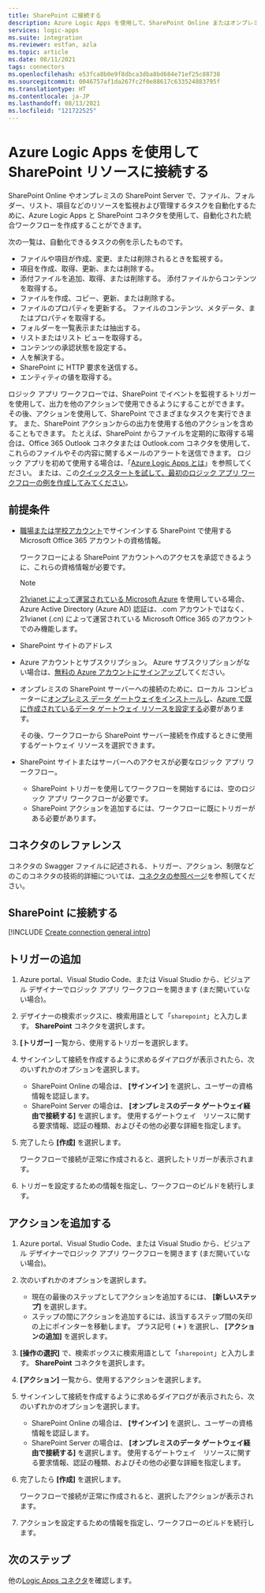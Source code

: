 ```yaml
---
title: SharePoint に接続する
description: Azure Logic Apps を使用して、SharePoint Online またはオンプレミスの SharePoint Server のリソースを監視および管理します
services: logic-apps
ms.suite: integration
ms.reviewer: estfan, azla
ms.topic: article
ms.date: 08/11/2021
tags: connectors
ms.openlocfilehash: e53fca8b0e9f8dbca3dba8bd684e71ef25c88738
ms.sourcegitcommit: 0046757af1da267fc2f0e88617c633524883795f
ms.translationtype: HT
ms.contentlocale: ja-JP
ms.lasthandoff: 08/13/2021
ms.locfileid: "121722525"
---
```

# <a name="connect-to-sharepoint-resources-using-azure-logic-apps"></a>Azure Logic Apps を使用して SharePoint リソースに接続する

SharePoint Online やオンプレミスの SharePoint Server で、ファイル、フォルダー、リスト、項目などのリソースを監視および管理するタスクを自動化するために、Azure Logic Apps と SharePoint コネクタを使用して、自動化された統合ワークフローを作成することができます。

次の一覧は、自動化できるタスクの例を示したものです。

* ファイルや項目が作成、変更、または削除されるときを監視する。
* 項目を作成、取得、更新、または削除する。
* 添付ファイルを追加、取得、または削除する。 添付ファイルからコンテンツを取得する。
* ファイルを作成、コピー、更新、または削除する。 
* ファイルのプロパティを更新する。 ファイルのコンテンツ、メタデータ、またはプロパティを取得する。
* フォルダーを一覧表示または抽出する。
* リストまたはリスト ビューを取得する。
* コンテンツの承認状態を設定する。
* 人を解決する。
* SharePoint に HTTP 要求を送信する。
* エンティティの値を取得する。

ロジック アプリ ワークフローでは、SharePoint でイベントを監視するトリガーを使用して、出力を他のアクションで使用できるようにすることができます。 その後、アクションを使用して、SharePoint でさまざまなタスクを実行できます。 また、SharePoint アクションからの出力を使用する他のアクションを含めることもできます。 たとえば、SharePoint からファイルを定期的に取得する場合は、Office 365 Outlook コネクタまたは Outlook.com コネクタを使用して、これらのファイルやその内容に関するメールのアラートを送信できます。 ロジック アプリを初めて使用する場合は、「[Azure Logic Apps とは](../logic-apps/logic-apps-overview.md)」を参照してください。 または、この[クイックスタートを試して、最初のロジック アプリ ワークフローの例を作成してみてください](../logic-apps/quickstart-create-first-logic-app-workflow.md)。

## <a name="prerequisites"></a>前提条件

* [職場または学校アカウント](https://support.microsoft.com/office/what-account-to-use-with-office-and-you-need-one-914e6610-2763-47ac-ab36-602a81068235#bkmk_msavsworkschool)でサインインする SharePoint で使用する Microsoft Office 365 アカウントの資格情報。

  ワークフローによる SharePoint アカウントへのアクセスを承認できるように、これらの資格情報が必要です。

  > [!NOTE]
  > [21vianet によって運営されている Microsoft Azure](https://portal.azure.cn) を使用している場合、Azure Active Directory (Azure AD) 認証は、.com アカウントではなく、21vianet (.cn) によって運営されている Microsoft Office 365 のアカウントでのみ機能します。

* SharePoint サイトのアドレス

* Azure アカウントとサブスクリプション。 Azure サブスクリプションがない場合は、[無料の Azure アカウントにサインアップ](https://azure.microsoft.com/free/?WT.mc_id=A261C142F)してください。

* オンプレミスの SharePoint サーバーへの接続のために、ローカル コンピューターに[オンプレミス データ ゲートウェイをインストールし](../logic-apps/logic-apps-gateway-install.md)、[Azure で既に作成されているデータ ゲートウェイ リソースを設定する](../logic-apps/logic-apps-gateway-connection.md)必要があります。

  その後、ワークフローから SharePoint サーバー接続を作成するときに使用するゲートウェイ リソースを選択できます。

* SharePoint サイトまたはサーバーへのアクセスが必要なロジック アプリ ワークフロー。

  * SharePoint トリガーを使用してワークフローを開始するには、空のロジック アプリ ワークフローが必要です。
  * SharePoint アクションを追加するには、ワークフローに既にトリガーがある必要があります。

## <a name="connector-reference"></a>コネクタのレファレンス

コネクタの Swagger ファイルに記述される、トリガー、アクション、制限などのこのコネクタの技術的詳細については、[コネクタの参照ページ](/connectors/sharepoint/)を参照してください。

## <a name="connect-to-sharepoint"></a>SharePoint に接続する

[!INCLUDE [Create connection general intro](../../includes/connectors-create-connection-general-intro.md)]

## <a name="add-a-trigger"></a>トリガーの追加

1. Azure portal、Visual Studio Code、または Visual Studio から、ビジュアル デザイナーでロジック アプリ ワークフローを開きます (まだ開いていない場合)。

1. デザイナーの検索ボックスに、検索用語として「`sharepoint`」と入力します。 **SharePoint** コネクタを選択します。

1. **[トリガー]** 一覧から、使用するトリガーを選択します。

1. サインインして接続を作成するように求めるダイアログが表示されたら、次のいずれかのオプションを選択します。

   * SharePoint Online の場合は、 **[サインイン]** を選択し、ユーザーの資格情報を認証します。
   * SharePoint Server の場合は、 **[オンプレミスのデータ ゲートウェイ経由で接続する]** を選択します。 使用するゲートウェイ　リソースに関する要求情報、認証の種類、およびその他の必要な詳細を指定します。

1. 完了したら **[作成]** を選択します。

   ワークフローで接続が正常に作成されると、選択したトリガーが表示されます。

1. トリガーを設定するための情報を指定し、ワークフローのビルドを続行します。

## <a name="add-an-action"></a>アクションを追加する

1. Azure portal、Visual Studio Code、または Visual Studio から、ビジュアル デザイナーでロジック アプリ ワークフローを開きます (まだ開いていない場合)。

1. 次のいずれかのオプションを選択します。

   * 現在の最後のステップとしてアクションを追加するには、 **[新しいステップ]** を選択します。
   * ステップの間にアクションを追加するには、該当するステップ間の矢印の上にポインターを移動します。 プラス記号 ( **+** ) を選択し、 **[アクションの追加]** を選択します。

1. **[操作の選択]** で、検索ボックスに検索用語として「`sharepoint`」と入力します。 **SharePoint** コネクタを選択します。

1. **[アクション]** 一覧から、使用するアクションを選択します。

1. サインインして接続を作成するように求めるダイアログが表示されたら、次のいずれかのオプションを選択します。

   * SharePoint Online の場合は、 **[サインイン]** を選択し、ユーザーの資格情報を認証します。
   * SharePoint Server の場合は、 **[オンプレミスのデータ ゲートウェイ経由で接続する]** を選択します。 使用するゲートウェイ　リソースに関する要求情報、認証の種類、およびその他の必要な詳細を指定します。

1. 完了したら **[作成]** を選択します。

   ワークフローで接続が正常に作成されると、選択したアクションが表示されます。

1. アクションを設定するための情報を指定し、ワークフローのビルドを続行します。

## <a name="next-steps"></a>次のステップ

他の[Logic Apps コネクタ](../connectors/apis-list.md)を確認します。